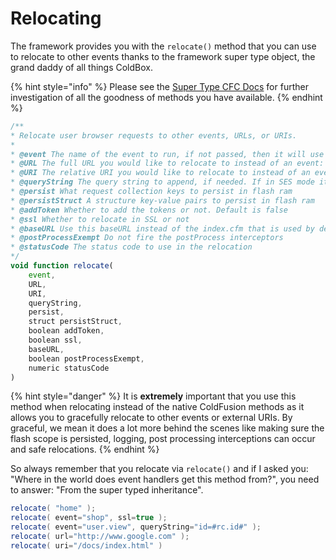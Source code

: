 # Relocating

The framework provides you with the `relocate()` method that you can use to relocate to other events thanks to the framework super type object, the grand daddy of all things ColdBox.

{% hint style="info" %}
Please see the [Super Type CFC Docs](http://apidocs.ortussolutions.com/coldbox/current) for further investigation of all the goodness of methods you have available.
{% endhint %}

```javascript
/**
* Relocate user browser requests to other events, URLs, or URIs.
*
* @event The name of the event to run, if not passed, then it will use the default event found in your configuration file
* @URL The full URL you would like to relocate to instead of an event: ex: URL='http://www.google.com'
* @URI The relative URI you would like to relocate to instead of an event: ex: URI='/mypath/awesome/here'
* @queryString The query string to append, if needed. If in SES mode it will be translated to convention name value pairs
* @persist What request collection keys to persist in flash ram
* @persistStruct A structure key-value pairs to persist in flash ram
* @addToken Whether to add the tokens or not. Default is false
* @ssl Whether to relocate in SSL or not
* @baseURL Use this baseURL instead of the index.cfm that is used by default. You can use this for ssl or any full base url you would like to use. Ex: https://mysite.com/index.cfm
* @postProcessExempt Do not fire the postProcess interceptors
* @statusCode The status code to use in the relocation
*/
void function relocate(
	event,
	URL,
	URI,
	queryString,
	persist,
	struct persistStruct,
	boolean addToken,
	boolean ssl,
	baseURL,
	boolean postProcessExempt,
	numeric statusCode
)
```

{% hint style="danger" %}
It is **extremely** important that you use this method when relocating instead of the native ColdFusion methods as it allows you to gracefully relocate to other events or external URIs. By graceful, we mean it does a lot more behind the scenes like making sure the flash scope is persisted, logging, post processing interceptions can occur and safe relocations.
{% endhint %}

So always remember that you relocate via `relocate()` and if I asked you: "Where in the world does event handlers get this method from?", you need to answer: "From the super typed inheritance".

```java
relocate( "home" );
relocate( event="shop", ssl=true );
relocate( event="user.view", queryString="id=#rc.id#" );
relocate( url="http://www.google.com" );
relocate( uri="/docs/index.html" )
```



